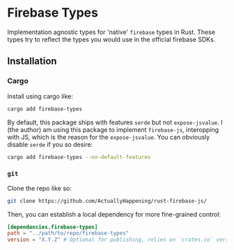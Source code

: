 # Firebase Types
Implementation agnostic types for 'native' `firebase` types in Rust.
These types try to reflect the types you would use in the official firebase SDKs.

## Installation
### Cargo
Install using cargo like:
```bash
cargo add firebase-types
```

By default, this package ships with features `serde` but not `expose-jsvalue`.
I (the author) am using this package to implement `firebase-js`, interopping with JS,
which is the reason for the `expose-jsvalue`.
You can obviously disable `serde` if you so desire:
```bash
cargo add firebase-types --no-default-features
```

### `git`
Clone the repo like so:
```bash
git clone https://github.com/ActuallyHappening/rust-firebase-js/
```
Then, you can establish a local dependency for more fine-grained control:
```toml
[dependancies.firebase-types]
path = "../path/to/repo/firebase-types"
version = "X.Y.Z" # Optional for publishing, relies on `crates.io` version instead of local
```